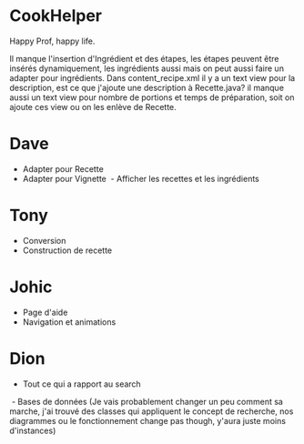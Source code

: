 # CookHelper
Happy Prof, happy life.

Il manque l'insertion d'Ingrédient et des étapes, les étapes peuvent être insérés dynamiquement, les ingrédients aussi mais on peut aussi faire un adapter pour ingrédients. Dans content_recipe.xml il y a un text view pour la description, est ce que j'ajoute une description à Recette.java? il manque aussi un text view pour nombre de portions et temps de préparation, soit on ajoute ces view ou on les enlève de Recette.

# Dave
  - Adapter pour Recette
  - Adapter pour Vignette
  - Afficher les recettes et les ingrédients
  
# Tony
  - Conversion
  - Construction de recette 
  
# Johic
  - Page d'aide
  - Navigation et animations

# Dion
  - Tout ce qui a rapport au search
  
  - Bases de données (Je vais probablement changer un peu comment sa marche, j'ai trouvé des classes qui appliquent le concept de recherche, nos diagrammes ou le fonctionnement change pas though, y'aura juste moins d'instances)
